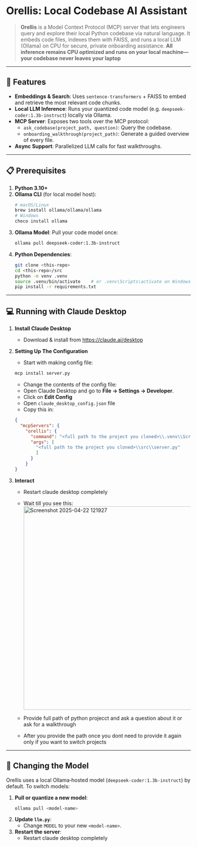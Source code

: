 # Orellis: Local Codebase AI Assistant

> **Orellis** is a Model Context Protocol (MCP) server that lets engineers query and explore their local Python codebase via natural language. It embeds code files, indexes them with FAISS, and runs a local LLM (Ollama) on CPU for secure, private onboarding assistance.
**All inference remains CPU optimized and runs on your local machine—your codebase never leaves your laptop**

---

## 🚀 Features

- **Embeddings & Search**: Uses `sentence-transformers` + FAISS to embed and retrieve the most relevant code chunks.
- **Local LLM Inference**: Runs your quantized code model (e.g. `deepseek-coder:1.3b-instruct`) locally via Ollama.
- **MCP Server**: Exposes two tools over the MCP protocol:
  - `ask_codebase(project_path, question)`: Query the codebase.
  - `onboarding_walkthrough(project_path)`: Generate a guided overview of every file.
- **Async Support**: Parallelized LLM calls for fast walkthroughs.

---

## 📋 Prerequisites

1. **Python 3.10+**
2. **Ollama CLI** (for local model host):
   ```bash
   # macOS/Linux
   brew install ollama/ollama/ollama
   # Windows
   choco install ollama
   ```
3. **Ollama Model**: Pull your code model once:
   ```bash
   ollama pull deepseek-coder:1.3b-instruct
   ```
4. **Python Dependencies**:
   ```bash
   git clone <this-repo>
   cd <this-repo>/src
   python -m venv .venv
   source .venv/bin/activate    # or .venv\Scripts\activate on Windows
   pip install -r requirements.txt
   ```

---


## 💻 Running with Claude Desktop

1. **Install Claude Desktop**  
   - Download & install from https://claude.ai/desktop

2. **Setting Up The Configuration**
   - Start with making config file:
   ```bash
   mcp install server.py
   ```
   - Change the contents of the config file:
    - Open Claude Desktop and go to **File → Settings → Developer**.
    - Click on **Edit Config**
    - Open `claude_desktop_config.json` file
    - Copy this in:
    ```json
    {
      "mcpServers": {
        "orellis": {
          "command": "<full path to the project you cloned>\\.venv\\Scripts\\python.exe",
          "args": [
            "<full path to the project you cloned>\\src\\server.py"
            ]
          }
        }
    }
    ```
3. **Interact**
    - Restart claude desktop completely
    - Wait till you see this:\
       <img width="555" alt="Screenshot 2025-04-22 121927" src="https://github.com/user-attachments/assets/7ed678b9-5ac8-4348-bf04-f28ed0f3eb94" />

    - Provide full path of python projecct and ask a question about it or ask for a walkthrough
    - After you provide the path once  you dont need to provide it again only if you want to switch projects
   

---


## 🔄 Changing the Model

Orellis uses a local Ollama‑hosted model (`deepseek-coder:1.3b-instruct`) by default. To switch models:

1. **Pull or quantize a new model**:
   ```bash
   ollama pull <model-name>
   ```
2. **Update `llm.py`**:
   - Change `MODEL` to your new `<model-name>`.
3. **Restart the server**:
   - Restart claude desktop completely 


